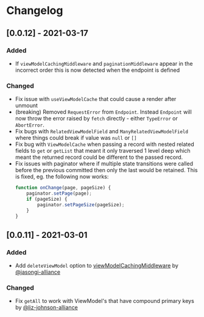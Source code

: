 # Changelog

## [0.0.12] - 2021-03-17

### Added

* If `viewModelCachingMiddleware` and `paginationMiddleware` appear in the incorrect order this is now detected when the endpoint is defined

### Changed

* Fix issue with `useViewModelCache` that could cause a render after unmount
* (breaking) Removed `RequestError` from `Endpoint`. Instead `Endpoint` will now throw the error raised by `fetch` directly - either `TypeError` or `AbortError`.
* Fix bugs with `RelatedViewModelField` and `ManyRelatedViewModelField` where things could break if value was `null` or `[]`
* Fix bug with `ViewModelCache` when passing a record with nested related fields to `get` or `getList` that meant it only traversed 1 level deep which meant the returned record could be different to the passed record.
* Fix issues with paginator where if multiple state transitions were called before the previous committed then only the last would be retained. This is fixed, eg. the following now works:
    ```js
    function onChange(page, pageSize) {
        paginator.setPage(page);
        if (pageSize) {
            paginator.setPageSize(pageSize);
        }
    }
    ``` 

## [0.0.11] - 2021-03-01

### Added

* Add `deleteViewModel` option to [viewModelCachingMiddleware](https://prestojs.com/docs/rest/viewmodelcachingmiddleware) by [@jasongi-alliance](https://github.com/jasongi-alliance)

### Changed

* Fix `getAll` to work with ViewModel's that have compound primary keys by [@liz-johnson-alliance](https://github.com/liz-johnson-alliance)
